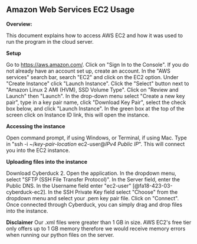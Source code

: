 ## Amazon Web Services EC2 Usage

**Overview:**

This document explains how to access AWS EC2 and how it was used to run the program in the cloud server.

**Setup**

Go to https://aws.amazon.com/. Click on "Sign In to the Console". If you do not already have an account set up, create an account. In the "AWS services" search bar, search "EC2" and click on the EC2 option. Under "Create Instance" click "Launch Instance". Click the "Select" button next to "Amazon Linux 2 AMI (HVM), SSD Volume Type". Click on "Review and Launch" then "Launch". In the drop-down menu select "Create a new key pair", type in a key pair name, click "Download Key Pair", select the check box below, and click "Launch Instance". In the green box at the top of the screen click on Instance ID link, this will open the instance.

**Accessing the instance**

Open command prompt, if using Windows, or Terminal, if using Mac. Type in "ssh  -i ~/*key-pair-location*   ec2-user@*IPv4 Public IP*". This will connect you into the EC2 instance.

**Uploading files into the instance**

Download Cyberduck 2. Open the application. In the dropdown menu, select "SFTP (SSH File Transfer Protocol)". In the Server field, enter the Public DNS. In the Username field enter "ec2-user" [@fa18-423-03-cyberduck-ec2]. In the SSH Private Key field select "Choose" from the dropdown menu and select your .pem key pair file. Click on "Connect". Once connected through Cyberduck, you can simply drag and drop files into the instance.

**Disclaimer**
Our .xml files were greater than 1 GB in size. AWS EC2's free tier only offers up to 1 GB memory therefore we would receive memory errors when running our python files on the server.

